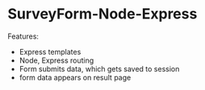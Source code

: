 # SurveyForm-Node-Express

Features:
- Express templates
- Node, Express routing
- Form submits data, which gets saved to session
- form data appears on result page
